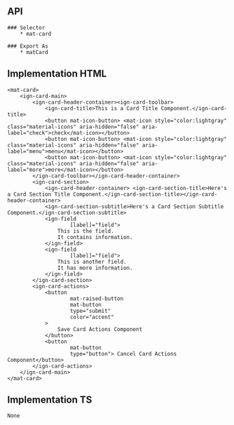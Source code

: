 ## API
    ### Selector
        * mat-card
  
    ### Export As
        * matCard

## Implementation HTML
    <mat-card>
        <ign-card-main>
            <ign-card-header-container><ign-card-toolbar>
                <ign-card-title>This is a Card Title Component.</ign-card-title>
                <button mat-icon-button> <mat-icon style="color:lightgray" class="material-icons" aria-hidden="false" aria-label="check">check</mat-icon></button>
                <button mat-icon-button> <mat-icon style="color:lightgray" class="material-icons" aria-hidden="false" aria-label="menu">menu</mat-icon></button>
                <button mat-icon-button> <mat-icon style="color:lightgray" class="material-icons" aria-hidden="false" aria-label="more">more</mat-icon></button>
            </ign-card-toolbar></ign-card-header-container>
            <ign-card-section>
                <ign-card-header-container> <ign-card-section-title>Here's a Card Section Title Component.</ign-card-section-title></ign-card-header-container>
                <ign-card-section-subtitle>Here's a Card Section Subtitle Component.</ign-card-section-subtitle>
                <ign-field
                        [label]="field">
                    This is the field.
                    It contains information.
                </ign-field>
                <ign-field
                        [label]="field">
                    This is another field.
                    It has more information.
                </ign-field>
            </ign-card-section>
            <ign-card-actions>
                <button
                        mat-raised-button
                        mat-button
                        type="submit"
                        color="accent"
                >
                    Save Card Actions Component
                </button>
                <button
                        mat-button
                        type="button"> Cancel Card Actions Component</button>
            </ign-card-actions>
        </ign-card-main>
    </mat-card>

## Implementation TS 
    None

